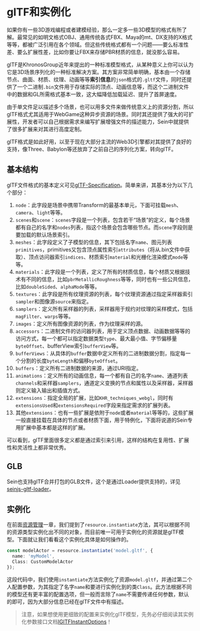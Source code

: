 # glTF和实例化

如果你有一些3D游戏编程或者建模经验，那么一定多一些3D模型的格式有所了解。最常见的如明文格式OBJ、通用传统各式FBX、Maya的mt、DX支持的X格式等等，都被广泛引用在各个领域。但这些传统格式都有一个问题——要么标准性差、要么扩展性差，比如你要让FBX来存储PBR材质的信息，就没那么容易。  

glTF是KhronosGroup近年来提出的一种标准模型格式，从某种意义上你可以认为它是3D场景序列化的一种标准解决方案。其方案非常简单明确，基本由一个存储节点、曲面、材质、纹理、动画等等**索引信息**的`json`格式的`.gltf`文件，同时还提供了一个二进制`.bin`文件用于存储实际的顶点、动画信息等，而这个二进制文件中的数据和GL所需格式基本一致，这大幅降低加载延迟、提升了首屏速度。  

由于单文件足以描述多个场景，也可以用多文件来做传统意义上的资源分割，所以glTF格式尤其适用于WebGame这种异步资源的场景。同时其还提供了强大的可扩展性，开发者可以自己根据需求来编写扩展增强文件的描述能力，Sein中就提供了很多扩展来对其进行高度定制。  

glTF格式是如此好用，以至于现在大部分主流的Web3D引擎都对其提供了良好的支持，像Three、Babylon等还放弃了之前自己的序列化方案，转向glTF。

## 基本结构

glTF文件格式的基本定义可见[glTF-Specification](https://github.com/KhronosGroup/glTF/tree/master/specification/2.0)。简单来讲，其基本分为以下几个部分：  

1. `node`：此字段是场景中携带Transform的最基本单元，下面可挂载`mesh`、`camera`、`light`等等。
2. `scenes`和`scene`：`scenes`字段是一个列表，包含若干“场景”的定义，每个场景都有自己的名字和`nodes`列表，指这个场景会包含哪些节点。而`scene`字段则是要加载的默认场景索引。
3. `meshes`：此字段定义了子模型的信息，其下包括名字`name`、图元列表`primitives`，primitives又包含顶点属性索引`attributes`（将从.bin文件中获取）、顶点访问器索引`indices`、材质索引`material`和光栅化渲染模式`mode`等等。
4. `materials`：此字段是一个列表，定义了所有的材质信息，每个材质又根据技术有不同的信息，比如`pbrMetallicRoughness`等等，同时也有一些公共信息，比如`doubleSided`、`alphaMode`等等。
5. `textures`：此字段是所有纹理资源的列表，每个纹理资源通过指定采样器索引`sampler`和图像源`source`来指定。
6. `samplers`：定义所有采样器的列表，采样器用于规约对纹理的采样模式，包括`magFilter`、`warps`等等。
7. `images`：定义所有图像资源的列表，作为纹理采样的源。
8. `accessors`：二进制文件的访问器列表，用于定义顶点数据、动画数据等等的访问方式，每一个都可以指定数据类型`type`、最大最小值、字节偏移量`byteOffset`、bufferView索引`bufferView`等。
9. `bufferViews`：从具体的`buffer`数据中定义所有的二进制数据分割，指定每一个分割的长度`byteLength`和偏移`byteOffset`。
10. `buffers`：定义所有二进制数据的来源，通过URI指定。
11. `animations`：定义所有的动画信息，每一个都有自己的名字`name`、通道列表`channels`和采样器`samplers`，通道定义变换的节点和属性以及采样器，采样器则定义输入输出和插值方式。
12. `extensions`：指定全局的扩展，比如`KHR_techniques_webgl`，同时有`extensionsUsed`和`extensionsRequired`字段来指定需求的扩展列表。
13. 其他`extensions`：也有一些扩展是依附于`node`或者`material`等等的，这些扩展一般直接挂载在具体的节点或者材质下面，用于特例化，下面将说道的Sein专用扩展中基本都是这样的扩展。

可以看到，glTF里面很多定义都是通过索引来引用，这样的结构在复用性、扩展性和灵活性上都非常优秀。

## GLB

Sein也支持glTF合并打包的GLB文件，这个是通过Loader提供支持的，详见[seinjs-gltf-loader](../../extension/toolchains/seinjs-gltf-loader.md)。

## 实例化

在前面[资源管理](../resource)一章，我们提到了`resource.instantiate`方法，其可以根据不同的资源类型实例化出不同的对象，而目前唯一可用于实例化的资源就是glTF模型。下面就让我们看看这个实例化具体是如何操作的。

```ts
const modelActor = resource.instantiate('model.gltf', {
  name: 'myModel',
  Class: CustomModelActor
});
```

这段代码中，我们使用`instantiate`方法实例化了资源`model.gltf`，并通过第二个人配置参数，为其指定了名字`name`和要进行实例化到的类`Class`。此方法根据不同的模型还有更丰富的配置选项，但一般而言除了`name`不需要传递任何参数，默认的即可，因为大部分信息已经在glTF文件中有描述。  

>注意，如果想使用更细致的配置来实例化glTF模型，先务必仔细阅读其实例化参数接口文档[IGlTFInstantOptions](../../document/interfaces/igltfinstantoptions)！

